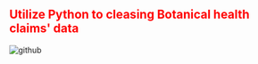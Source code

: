 <h2 style='color:red'> Utilize Python to cleasing Botanical health claims' data </h2> 

![github](![image](https://user-images.githubusercontent.com/65596664/154809596-a7527236-4775-4832-bf69-7eba010c968a.png))

